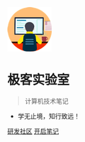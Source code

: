 <!-- _coverpage.md 封面 -->

![logo](/static/logo.png)

# 极客实验室  <small></small>

> 计算机技术笔记

- 学无止境，知行致远！

[研发社区](https://gitee.com/geekrdc)
[开启笔记](/index/)